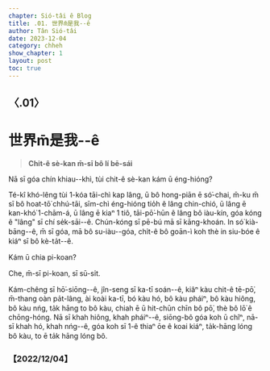 ```yaml
---
chapter: Sió-tâi ê Blog
title: .01. 世界m̄是我--ê
author: Tân Sió-tâi
date: 2023-12-04
category: chheh
show_chapter: 1
layout: post
toc: true
---
```


## 〈.01〉
#  世界m̄是我--ê
> **Chit-ê sè-kan m̄-sī bô lí bē-sái**

Nā sī góa chín khiau--khì, tùi chit-ê sè-kan kám ū éng-hióng?

Té-kî khó-lêng tùi 1-kóa tāi-chì kap lâng, ū bô hong-piān ē só͘-chai, m̄-ku m̄ sī bô hoat-tō͘ chhú-tāi, sīm-chì éng-hióng tio̍h ê lâng chin-chió, ū lâng ē kan-khó͘ 1-chām-á, ū lâng ē kiaⁿ 1 tiô, tāi-pō͘-hūn ê lâng bô iàu-kín, góa kóng ê "lâng" sī chí se̍k-sāi--ê. Chún-kóng sī pē-bú mā sī kāng-khoán. In só͘ kià-bāng--ê, m̄ sī góa, mā bô su-iàu--góa, chi̍t-ê bô goān-ì koh thè in siu-bóe ê kiáⁿ sī bô kè-ta̍t--ê.

Kám ū chia pi-koan?

Che, m̄-sī pi-koan, sī sū-si̍t. 

Kám-chêng sī hō͘-siōng--ê, jîn-seng sī ka-tī soán--ê, kiâⁿ kàu chit-ê tē-pō͘, m̄-thang oàn pa̍t-lâng, ài koài ka-tī, bó kàu hó, bô kàu pháiⁿ, bô kàu hiông, bô kàu nńg, ta̍k hāng to bô kàu, chiah ē ū hit-chūn chīn bô pō͘, thè bô lō͘ ê chōng-hóng. Nā sī khah hiông, khah pháiⁿ--ê, siōng-bô góa koh ū chîⁿ, nā-sī khah hó, khah nńg--ê, góa koh sī 1-ê thiaⁿ ōe ê koai kiáⁿ, ta̍k-hāng lóng bô kàu, to ē ta̍k hāng lóng bô.


### 【2022/12/04】

